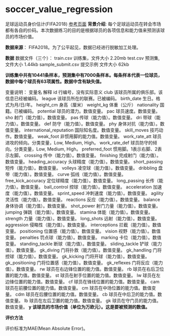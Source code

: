 # soccer_value_regression
足球运动员身价估计(FIFA2018)
[参考页面](http://sofasofa.io/competition.php?id=7#c1)
**背景介绍**:
每个足球运动员在转会市场都有各自的价码。本次数据练习的目的是根据球员的各项信息和能力值来预测该球员的市场价值。

**数据来源**：
FIFA2018。为了公平起见，数据已经进行脱敏加工处理。

**数据**
数据文件（三个）：
train.csv 训练集，文件大小 2.20mb
test.csv 预测集, 文件大小 1.44kb
sample_submit.csv 提交示例 文件大小 62kb

**训练集中共有10441条样本，预测集中有7000条样本。每条样本代表一位球员，数据中每个球员有63项属性。数据中含有缺失值。**

变量说明：
变量名	解释
id	行编号，没有实际意义
club	该球员所属的俱乐部。该信息已经被编码。
league	该球员所在的联赛。已被编码。
birth_date	生日。格式为月/日/年。
height_cm	身高（厘米）
weight_kg	体重（公斤）
nationality	国籍。已被编码。
potential	球员的潜力。数值变量。
pac	球员速度。数值变量。
sho	射门（能力值）。数值变量。
pas	传球（能力值）。数值变量。
dri	带球（能力值）。数值变量。
def	防守（能力值）。数值变量。
phy	身体对抗（能力值）。数值变量。
international_reputation	国际知名度。数值变量。
skill_moves	技巧动作。数值变量。
weak_foot	非惯用脚的能力值。数值变量。
work_rate_att	球员进攻的倾向。分类变量，Low, Medium, High。
work_rate_def	球员防守的倾向。分类变量，Low, Medium, High。
preferred_foot	惯用脚。1表示右脚、2表示左脚。
crossing	传中（能力值）。数值变量。
finishing	完成射门（能力值）。数值变量。
heading_accuracy	头球精度（能力值）。数值变量。
short_passing	短传（能力值）。数值变量。
volleys	凌空球（能力值）。数值变量。
dribbling	盘带（能力值）。数值变量。
curve	弧线（能力值）。数值变量。
free_kick_accuracy	定位球精度（能力值）。数值变量。
long_passing	长传（能力值）。数值变量。
ball_control	控球（能力值）。数值变量。
acceleration	加速度（能力值）。数值变量。
sprint_speed	冲刺速度（能力值）。数值变量。
agility	灵活性（能力值）。数值变量。
reactions	反应（能力值）。数值变量。
balance	身体协调（能力值）。数值变量。
shot_power	射门力量（能力值）。数值变量。
jumping	弹跳（能力值）。数值变量。
stamina	体能（能力值）。数值变量。
strength	力量（能力值）。数值变量。
long_shots	远射（能力值）。数值变量。
aggression	侵略性（能力值）。数值变量。
interceptions	拦截（能力值）。数值变量。
positioning	位置感（能力值）。数值变量。
vision	视野（能力值）。数值变量。
penalties	罚点球（能力值）。数值变量。
marking	卡位（能力值）。数值变量。
standing_tackle	断球（能力值）。数值变量。
sliding_tackle	铲球（能力值）。数值变量。
gk_diving	门将扑救（能力值）。数值变量。
gk_handling	门将控球（能力值）。数值变量。
gk_kicking	门将开球（能力值）。数值变量。
gk_positioning	门将位置感（能力值）。数值变量。
gk_reflexes	门将反应（能力值）。数值变量。
rw	球员在右边锋位置的能力值。数值变量。
rb	球员在右后卫位置的能力值。数值变量。
st	球员在射手位置的能力值。数值变量。
lw	球员在左边锋位置的能力值。数值变量。
cf	球员在锋线位置的能力值。数值变量。
cam	球员在前腰位置的能力值。数值变量。
cm	球员在中场位置的能力值。数值变量。
cdm	球员在后腰位置的能力值。数值变量。
cb	球员在中后卫的能力值。数值变量。
lb	球员在左后卫置的能力值。数值变量。
gk	球员在守门员的能力值。数值变量。
**y	该球员的市场价值（单位为万欧元）。这是要被预测的数值。**

**评价方法**

评价标准为MAE(Mean Absolute Error)。
